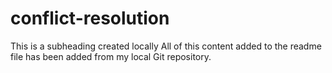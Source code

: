 # conflict-resolution
This is a subheading created locally
All of this content added to the readme file has been added from my local Git repository.